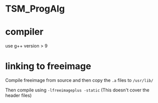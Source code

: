 # TSM_ProgAlg

# compiler

use g++ version > 9

# linking to freeimage

Compile freeimage from source and then copy the `.a` files to `/usr/lib/`

Then compile using `-lfreeimageplus -static` (This doesn't cover the header files) 